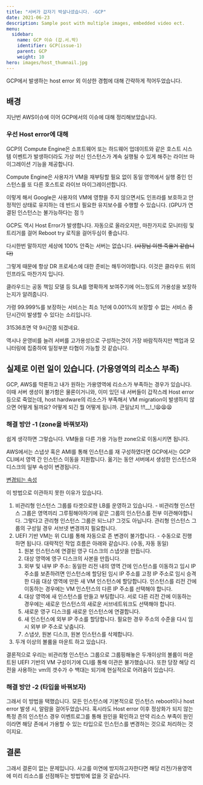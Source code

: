 ```yaml
---
title: "서버가 갑자기 박살나셨습니다. -GCP"
date: 2021-06-23
description: Sample post with multiple images, embedded video ect.
menu:
  sidebar:
    name: GCP 이슈 (갑.서.박)
    identifier: GCP(issue-1)
    parent: GCP
    weight: 10
hero: images/host_thumnail.jpg
---
```

GCP에서 발생하는 host error 외 이상한 경험에 대해 간략하게 적어두었습니다.
<!--more-->

## 배경
지난번 AWS이슈에 이어 GCP에서의 이슈에 대해 정리해보았습니다.
### 우선 Host error에 대해
GCP의 Compute Engine은 소프트웨어 또는 하드웨어 업데이트와 같은 호스트 시스템 이벤트가 발생하더라도 가상 머신 인스턴스가 계속 실행될 수 있게 해주는 라이브 마이그레이션 기능을 제공합니다.

Compute Engine은 사용자가 VM을 재부팅할 필요 없이 동일 영역에서 실행 중인 인스턴스를 또 다른 호스트로 라이브 마이그레이션합니다.

 이렇게 해서 Google은 사용자의 VM에 영향을 주지 않으면서도 인프라를 보호하고 안정적인 상태로 유지하는 데 반드시 필요한 유지보수를 수행할 수 있습니다. (GPU가 연결된 인스턴스는 불가능하다는 점 !)

GCP도 역시 Host Error가 발생합니다. 자동으로 올라오지만, 마찬가지로 모니터링 및 트리거를 걸어 Reboot try 로직을 걸어두심이 좋습니다.

다시한번 말하지만 세상에 100% 안죽는 서버는 없습니다.  ~~(사장님 이젠 죽을거 같습니다)~~

그렇게 때문에 항상 DR 프로세스에 대한 준비는 해두어야합니다. 이것은 클라우드 위의 인프라도 마찬가지 입니다.

클라우드는 공동 책임 모델 등 SLA를 명확하게 보여주기에 어느정도의 가용성을 보장하는지가 알려줍니다.

가령 99.999%를 보장하는 서비스는 최소 1년에 0.001%의 보장할 수 없는 서비스 중단시간이 발생할 수 있다는 소리입니다.

31536초면 약 9시간쯤 되겠네요.

역시나 운영비를 늘려 서버를 고가용성으로 구성하는것이 가장 바람직하지만 백업과 모니터링에 집중하여 일정부분 타협이 가능할 것 같습니다.

## 실제로 이런 일이 있습니다. (가용영역의 리소스 부족)

GCP, AWS를 막론하고 내가 원하는 가용영역에 리소스가 부족하는 경우가 있습니다.
이때 서버 생성이 불가함은 물론이거니와, 이미 있던 내 서버들이 갑작스레 Host error등으로 죽었는데, host hardware의 리소스가 부족해서
VM migration이 발생하지 않으면 어떻게 될까요? 어떻게 되긴 뭘 어떻게 됩니까. 큰일났지 !_!_!__!_!😫😫😫

### 해결 방안 -1 (zone을 바꿔보자)
쉽게 생각하면 그렇습니다. VM들을 다른 가용 가능한 zone으로 이동시키면 됩니다.

AWS에서는 스냅샷 혹은 AMI를 통해 인스턴스를 재 구성하였다면 GCP에서는 GCP CLI에서 영역 간 인스턴스 이동을 지원합니다.
옮기는 동안 서버에서 생성한 인스턴스와 디스크의 일부 속성이 변경됩니다.

[변경되는 속성](https://cloud.google.com/compute/docs/instances/moving-instance-across-zones?hl=ko#moving-an-instance-automatically)

이 방법으로 이관하지 못한 이유가 있습니다.
  1. 비관리형 인스턴스 그룹를 타겟으로한 LB를 운영하고 있습니다.
    - 비관리형 인스턴스 그룹은 영역끼리 그루핑해야하기에 같은 그룹의 인스턴스를 전부 이관해야합니다.
    그렇다고 관리형 인스턴스 그룹은 되느냐? 그것도 아닙니다. 관리형 인스턴스 그룹의 구성일 경우 서브넷 변경까지 필요합니다.
  2. UEFI 기반 VM는 위 CLI를 통해 자동으로 존 변경이 불가합니다.
    - 수동으로 진행하면 됩니다.
      대략적인 작업 흐름은 아래와 같습니다. (수동, 자동 동일)
      1. 원본 인스턴스에 연결된 영구 디스크의 스냅샷을 만듭니다.
      2. 대상 영역에 영구 디스크의 사본을 만듭니다.
      3. 외부 및 내부 IP 주소:
      동일한 리전 내의 영역 간에 인스턴스를 이동하고 임시 IP 주소를 보존하려면 인스턴스에 할당된 임시 IP 주소를 고정 IP 주소로 임시 승격한 다음 대상 영역에 만든 새 VM 인스턴스에 할당합니다.
      인스턴스를 리전 간에 이동하는 경우에는 VM 인스턴스의 다른 IP 주소를 선택해야 합니다.
      4. 대상 영역에 새 인스턴스를 만들고 부팅합니다. 서로 다른 리전 간에 이동하는 경우에는 새로운 인스턴스의 새로운 서브네트워크도 선택해야 합니다.
      5. 새로운 영구 디스크를 새로운 인스턴스에 연결합니다.
      6. 새 인스턴스에 외부 IP 주소를 할당합니다. 필요한 경우 주소의 수준을 다시 임시 외부 IP 주소로 낮춥니다.
      7. 스냅샷, 원본 디스크, 원본 인스턴스를 삭제합니다.
  3. 두개 이상의 볼륨을 마운트 하고 있습니다.

결론적으로 우리는 비관리형 인스턴스 그룹으로 그룹핑해놓은 두개이상의 볼륨이 마운트된 UEFI 기반의 VM 구성이기에 CLI를 통해 이관은 불가했습니다. 또한 당장 해당 리전을 사용하는 vm의 갯수가 수 백대는 되기에 현실적으로 어려움이 있습니다.

### 해결 방안 -2 (타입을 바꿔보자)
그래서 이 방법을 택했습니다.
모든 인스턴스에 기본적으로 인스턴스 reboot이나 host error 발생 시, 알람을 걸어두었습니다.
혹시라도 Host error 이후 정상화가 되지 않는 특정 존의 인스턴스 경우 이벤트로그를 통해 원인을 확인하고 만약 리소스 부족이 원인이라면 
해당 존에서 가용할 수 있는 타입으로 인스턴스를 변경하는 것으로 처리하는 것이지요.

## 결론

그래서 결론이 없는 문제입니다. 사고를 미연에 방지하고자한다면 해당 리전/가용영역에 미리 리소스를 선점해두는 방법밖에 없을 것 같습니다.
